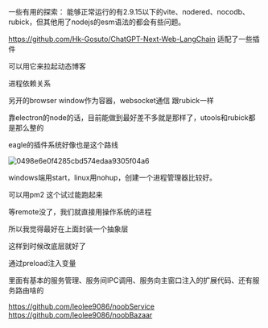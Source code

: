 一些有用的探索：
能够正常运行的有2.9.15以下的vite、nodered、nocodb、rubick，但其他用了nodejs的esm语法的都会有些问题。

https://github.com/Hk-Gosuto/ChatGPT-Next-Web-LangChain 适配了一些插件

可以用它来拉起动态博客

进程依赖关系

另开的browser window作为容器，websocket通信  跟rubick一样

靠electron的node的话，目前能做到最好差不多就是那样了，utools和rubick都是那么整的

eagle的插件系统好像也是这个路线

![0498e6e0f4285cbd574edaa9305f04a6](https://github.com/terwer/siyuan-plugin-local-service/assets/3259282/5e488ba0-4091-4949-b5c9-20f59e124bbc)

windows端用start，linux用nohup，创建一个进程管理器比较好。

可以用pm2  这个试过能跑起来

等remote没了，我们就直接用操作系统的进程

所以我觉得最好在上面封装一个抽象层

这样到时候改底层就好了

通过preload注入变量


里面有基本的服务管理、服务间IPC调用、服务向主窗口注入的扩展代码、还有服务路由啥的

https://github.com/leolee9086/noobService
https://github.com/leolee9086/noobBazaar